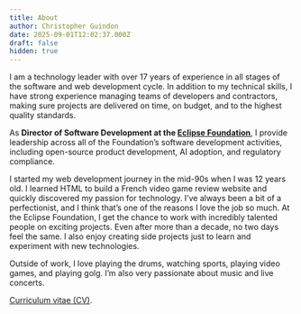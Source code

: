 ```yaml
---
title: About
author: Christopher Guindon
date: 2025-09-01T12:02:37.000Z
draft: false
hidden: true
---
```


I am a technology leader with over 17 years of experience in all stages of the software and web development cycle. In addition to my technical skills, I have strong experience managing teams of developers and contractors, making sure projects are delivered on time, on budget, and to the highest quality standards.

As **Director of Software Development at the [Eclipse Foundation](https://www.eclipse.org/org/foundation/staff.php)**, I provide leadership across all of the Foundation’s software development activities, including open-source product development, AI adoption, and regulatory compliance.

I started my web development journey in the mid-90s when I was 12 years old. I learned HTML to build a French video game review website and quickly discovered my passion for technology. I’ve always been a bit of a perfectionist, and I think that’s one of the reasons I love the job so much. At the Eclipse Foundation, I get the chance to work with incredibly talented people on exciting projects. Even after more than a decade, no two days feel the same. I also enjoy creating side projects just to learn and experiment with new technologies.

Outside of work, I love playing the drums, watching sports, playing video games, and playing golg. I’m also very passionate about music and live concerts.

[Curriculum vitae (CV)](/uploads/christopher-guindon-resume.pdf).